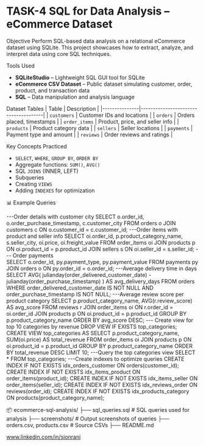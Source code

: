 # TASK-4 SQL for Data Analysis – eCommerce Dataset

 Objective
Perform SQL-based data analysis on a relational eCommerce dataset using SQLite. This project showcases how to extract, analyze, and interpret data using core SQL techniques.

 Tools Used
- **SQLiteStudio** – Lightweight SQL GUI tool for SQLite
- **eCommerce CSV Dataset** – Public dataset simulating customer, order, product, and transaction data
- **SQL** – Data manipulation and analysis language

Dataset Tables
| Table         | Description                          |
|---------------|--------------------------------------|
| `customers`   | Customer IDs and locations           |
| `orders`      | Orders placed, timestamps            |
| `order_items` | Product, price, and seller info      |
| `products`    | Product category data                |
| `sellers`     | Seller locations                     |
| `payments`    | Payment type and amount              |
| `reviews`     | Order reviews and ratings            |


 Key Concepts Practiced
- `SELECT`, `WHERE`, `GROUP BY`, `ORDER BY`
- Aggregate functions: `SUM()`, `AVG()`
- SQL `JOINS` (INNER, LEFT)
- Subqueries
- Creating `VIEWS`
- Adding `INDEXES` for optimization

 📊 Example Queries

 ---Order details with customer city
SELECT
    o.order_id,
    o.order_purchase_timestamp,
    c.customer_city
FROM
    orders o
JOIN
    customers c ON o.customer_id = c.customer_id;
---Order items with product and seller info
SELECT
    oi.order_id,
    p.product_category_name,
    s.seller_city,
    oi.price,
    oi.freight_value
FROM
    order_items oi
JOIN
    products p ON oi.product_id = p.product_id
JOIN
    sellers s ON oi.seller_id = s.seller_id;
--- Order payments  
SELECT
    o.order_id,
    py.payment_type,
    py.payment_value
FROM
    payments py
JOIN
    orders o ON py.order_id = o.order_id;
---Average delivery time in days
SELECT
    AVG(
        julianday(order_delivered_customer_date) - julianday(order_purchase_timestamp)
    ) AS avg_delivery_days
FROM
    orders
WHERE
    order_delivered_customer_date IS NOT NULL
    AND order_purchase_timestamp IS NOT NULL;
---Average review score per product category
SELECT
    p.product_category_name,
    AVG(r.review_score) AS avg_score
FROM
    reviews r
JOIN
    order_items oi ON r.order_id = oi.order_id
JOIN
    products p ON oi.product_id = p.product_id
GROUP BY
    p.product_category_name
ORDER BY
    avg_score DESC;
--- Create view for top 10 categories by revenue
DROP VIEW IF EXISTS top_categories;
CREATE VIEW top_categories AS
SELECT
    p.product_category_name,
    SUM(oi.price) AS total_revenue
FROM
    order_items oi
JOIN
    products p ON oi.product_id = p.product_id
GROUP BY
    p.product_category_name
ORDER BY
    total_revenue DESC
LIMIT 10;
---Query the top categories view
SELECT * FROM top_categories;
---Create indexes to optimize queries 
CREATE INDEX IF NOT EXISTS idx_orders_customer ON orders(customer_id);
CREATE INDEX IF NOT EXISTS idx_items_product ON order_items(product_id);
CREATE INDEX IF NOT EXISTS idx_items_seller ON order_items(seller_id);
CREATE INDEX IF NOT EXISTS idx_reviews_order ON reviews(order_id);
CREATE INDEX IF NOT EXISTS idx_products_category ON products(product_category_name);

📦 ecommerce-sql-analysis/
├── sql_queries.sql           # SQL queries used for analysis
├── screenshots/              # Output screenshots of queries
├── orders.csv, products.csv  # Source CSVs
├── README.md   

www.linkedin.com/in/sionrani

